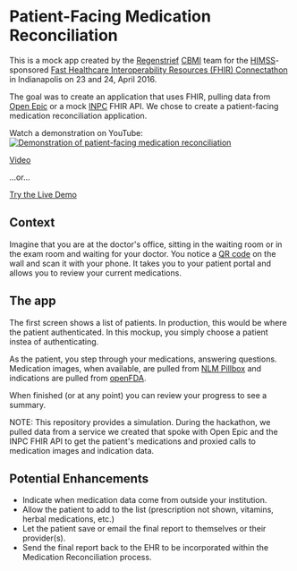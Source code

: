 Patient-Facing Medication Reconciliation
========================================

This is a mock app created by the [Regenstrief](https://www.regenstrief.org) [CBMI](https://www.regenstrief.org/centers/cbmi/) team for the [HIMSS](http://www.himss.org)-sponsored [Fast Healthcare Interoperability Resources (FHIR) Connectathon](http://indiana.himsschapter.org/Events/event.aspx?ItemNumber=47375) in Indianapolis on 23 and 24, April 2016.

The goal was to create an application that uses FHIR, pulling data from [Open Epic](https://open.epic.com) or a mock [INPC](http://www.ihie.org/indiana-network-for-patient-care) FHIR API. We chose to create a patient-facing medication reconciliation application.

Watch a demonstration on YouTube:
[![Demonstration of patient-facing medication reconciliation](https://img.youtube.com/vi/Z-eF0852o2g/0.jpg)](https://www.youtube.com/watch?v=Z-eF0852o2g)

[Video](https://www.youtube.com/watch?v=Z-eF0852o2g)

...or...

[Try the Live Demo](https://bmamlin.github.io/org.regenstrief.fhirmedlistweb/index.html)

Context
-------
Imagine that you are at the doctor's office, sitting in the waiting room or in the exam room and waiting for your doctor.  You notice a [QR code](https://en.wikipedia.org/wiki/QR_code) on the wall and scan it with your phone. It takes you to your patient portal and allows you to review your current medications.

The app
-------
The first screen shows a list of patients. In production, this would be where the patient authenticated. In this mockup, you simply choose a patient instea of authenticating.

As the patient, you step through your medications, answering questions. Medication images, when available, are pulled from [NLM Pillbox](https://pillbox.nlm.nih.gov/developer.html) and indications are pulled from [openFDA](https://open.fda.gov/api/reference/).

When finished (or at any point) you can review your progress to see a summary.

NOTE: This repository provides a simulation. During the hackathon, we pulled data from a service we created that spoke with Open Epic and the INPC FHIR API to get the patient's medications and proxied calls to medication images and indication data.

Potential Enhancements
----------------------
* Indicate when medication data come from outside your institution.
* Allow the patient to add to the list (prescription not shown, vitamins, herbal medications, etc.)
* Let the patient save or email the final report to themselves or their provider(s).
* Send the final report back to the EHR to be incorporated within the Medication Reconciliation process.
